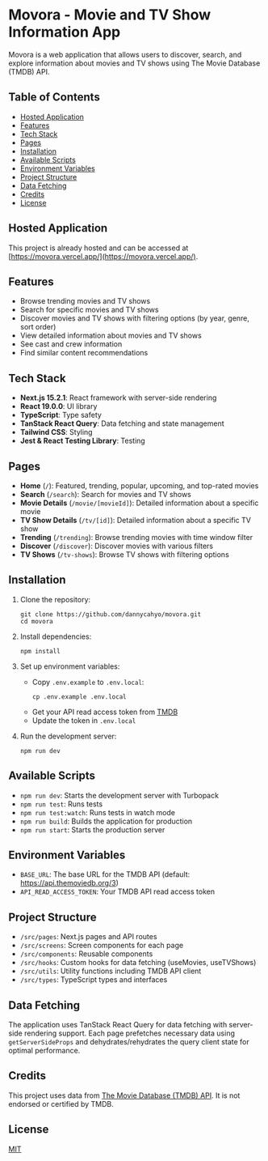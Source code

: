# Movora - Movie and TV Show Information App

Movora is a web application that allows users to discover, search, and explore information about movies and TV shows using The Movie Database (TMDB) API.

## Table of Contents

- [Hosted Application](#hosted-application)
- [Features](#features)
- [Tech Stack](#tech-stack)
- [Pages](#pages)
- [Installation](#installation)
- [Available Scripts](#available-scripts)
- [Environment Variables](#environment-variables)
- [Project Structure](#project-structure)
- [Data Fetching](#data-fetching)
- [Credits](#credits)
- [License](#license)

## Hosted Application

This project is already hosted and can be accessed at [https://movora.vercel.app/](https://movora.vercel.app/).

## Features

- Browse trending movies and TV shows
- Search for specific movies and TV shows
- Discover movies and TV shows with filtering options (by year, genre, sort order)
- View detailed information about movies and TV shows
- See cast and crew information
- Find similar content recommendations

## Tech Stack

- **Next.js 15.2.1**: React framework with server-side rendering
- **React 19.0.0**: UI library
- **TypeScript**: Type safety
- **TanStack React Query**: Data fetching and state management
- **Tailwind CSS**: Styling
- **Jest & React Testing Library**: Testing

## Pages

- **Home** (`/`): Featured, trending, popular, upcoming, and top-rated movies
- **Search** (`/search`): Search for movies and TV shows
- **Movie Details** (`/movie/[movieId]`): Detailed information about a specific movie
- **TV Show Details** (`/tv/[id]`): Detailed information about a specific TV show
- **Trending** (`/trending`): Browse trending movies with time window filter
- **Discover** (`/discover`): Discover movies with various filters
- **TV Shows** (`/tv-shows`): Browse TV shows with filtering options

## Installation

1. Clone the repository:

   ```
   git clone https://github.com/dannycahyo/movora.git
   cd movora
   ```

2. Install dependencies:

   ```
   npm install
   ```

3. Set up environment variables:

   - Copy `.env.example` to `.env.local`:
     ```
     cp .env.example .env.local
     ```
   - Get your API read access token from [TMDB](https://www.themoviedb.org/settings/api)
   - Update the token in `.env.local`

4. Run the development server:
   ```
   npm run dev
   ```

## Available Scripts

- `npm run dev`: Starts the development server with Turbopack
- `npm run test`: Runs tests
- `npm run test:watch`: Runs tests in watch mode
- `npm run build`: Builds the application for production
- `npm run start`: Starts the production server

## Environment Variables

- `BASE_URL`: The base URL for the TMDB API (default: https://api.themoviedb.org/3)
- `API_READ_ACCESS_TOKEN`: Your TMDB API read access token

## Project Structure

- `/src/pages`: Next.js pages and API routes
- `/src/screens`: Screen components for each page
- `/src/components`: Reusable components
- `/src/hooks`: Custom hooks for data fetching (useMovies, useTVShows)
- `/src/utils`: Utility functions including TMDB API client
- `/src/types`: TypeScript types and interfaces

## Data Fetching

The application uses TanStack React Query for data fetching with server-side rendering support. Each page prefetches necessary data using `getServerSideProps` and dehydrates/rehydrates the query client state for optimal performance.

## Credits

This project uses data from [The Movie Database (TMDB) API](https://www.themoviedb.org/documentation/api). It is not endorsed or certified by TMDB.

## License

[MIT](https://choosealicense.com/licenses/mit/)
